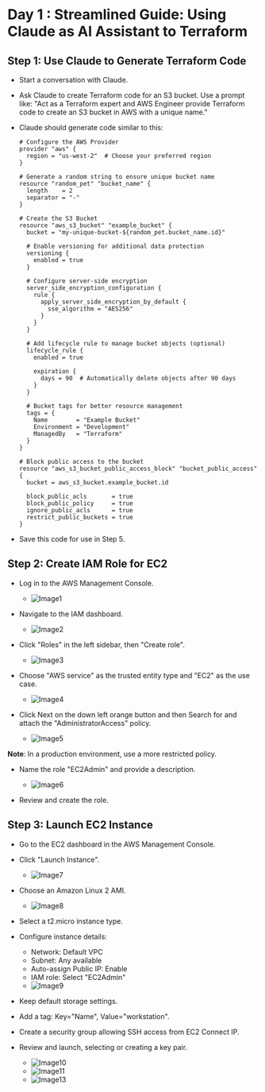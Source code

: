 # Day 1 : Streamlined Guide: Using Claude as AI Assistant to Terraform
## Step 1: Use Claude to Generate Terraform Code
- Start a conversation with Claude.
- Ask Claude to create Terraform code for an S3 bucket. Use a prompt like:
  "Act as a Terraform expert and AWS Engineer provide Terraform code to create an S3 bucket in AWS with a unique name."
- Claude should generate code similar to this:

      # Configure the AWS Provider
      provider "aws" {
        region = "us-west-2"  # Choose your preferred region
      }
      
      # Generate a random string to ensure unique bucket name
      resource "random_pet" "bucket_name" {
        length    = 2
        separator = "-"
      }
      
      # Create the S3 Bucket
      resource "aws_s3_bucket" "example_bucket" {
        bucket = "my-unique-bucket-${random_pet.bucket_name.id}"
      
        # Enable versioning for additional data protection
        versioning {
          enabled = true
        }
      
        # Configure server-side encryption
        server_side_encryption_configuration {
          rule {
            apply_server_side_encryption_by_default {
              sse_algorithm = "AES256"
            }
          }
        }
      
        # Add lifecycle rule to manage bucket objects (optional)
        lifecycle_rule {
          enabled = true
      
          expiration {
            days = 90  # Automatically delete objects after 90 days
          }
        }
      
        # Bucket tags for better resource management
        tags = {
          Name        = "Example Bucket"
          Environment = "Development"
          ManagedBy   = "Terraform"
        }
      }
      
      # Block public access to the bucket
      resource "aws_s3_bucket_public_access_block" "bucket_public_access" {
        bucket = aws_s3_bucket.example_bucket.id
      
        block_public_acls       = true
        block_public_policy     = true
        ignore_public_acls      = true
        restrict_public_buckets = true
      }


- Save this code for use in Step 5.

## Step 2: Create IAM Role for EC2
- Log in to the AWS Management Console.
  - ![Image1](https://github.com/user-attachments/assets/a9a3af8f-c123-41b0-a3b4-a85073310e96)

- Navigate to the IAM dashboard.
  - ![Image2](https://github.com/user-attachments/assets/7856c19f-bcc2-4df3-806d-4dcdbaeec5ce)
    
- Click "Roles" in the left sidebar, then "Create role".
  - ![Image3](https://github.com/user-attachments/assets/6edc0e41-416b-4d3f-a080-3520d09b9281)

- Choose "AWS service" as the trusted entity type and "EC2" as the use case.
  - ![Image4](https://github.com/user-attachments/assets/99c0fbdb-f0fb-44ad-8805-7c2620992630)

- Click Next on the down left orange button and then Search for and attach the "AdministratorAccess" policy.
  - ![Image5](https://github.com/user-attachments/assets/ac940206-6fca-47cd-bef2-4dc1c01ff31d)

**Note**: In a production environment, use a more restricted policy.
- Name the role "EC2Admin" and provide a description.
  - ![Image6](https://github.com/user-attachments/assets/ff38f41f-8e32-4efd-a2e1-76c4a596392e)

- Review and create the role.

## Step 3: Launch EC2 Instance
- Go to the EC2 dashboard in the AWS Management Console.
- Click "Launch Instance".
  - ![Image7](https://github.com/user-attachments/assets/2ae80801-6f48-42ac-b5e9-1c4165ec79b4)
- Choose an Amazon Linux 2 AMI.
  - ![Image8](https://github.com/user-attachments/assets/e2f62e9f-7793-4125-9855-548880b7b0c6)

- Select a t2.micro instance type.
- Configure instance details:
    - Network: Default VPC
    - Subnet: Any available
    - Auto-assign Public IP: Enable
    - IAM role: Select "EC2Admin"
  - ![Image9](https://github.com/user-attachments/assets/b197e9d7-e51f-479a-83b9-5859de4b02d7)

- Keep default storage settings.
- Add a tag: Key="Name", Value="workstation".
- Create a security group allowing SSH access from EC2 Connect IP.
- Review and launch, selecting or creating a key pair.
  - ![Image10](https://github.com/user-attachments/assets/b6c12dff-4fd7-4500-b1fc-0ae6c9d672a7)
  - ![Image11](https://github.com/user-attachments/assets/aff27f60-9bcf-462e-b4a8-db341ef28761)
  -  ![Image13](https://github.com/user-attachments/assets/9f92e086-ea91-405e-89c1-e4e2265d7ae4)




































































